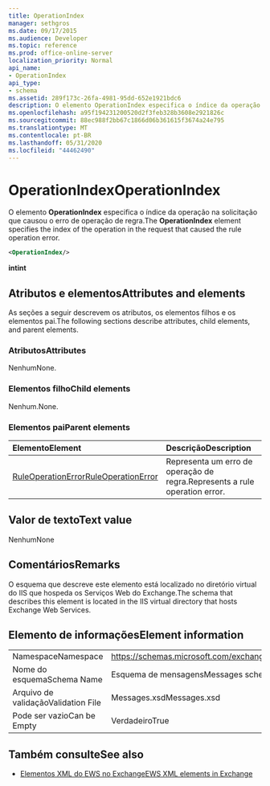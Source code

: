 ```yaml
---
title: OperationIndex
manager: sethgros
ms.date: 09/17/2015
ms.audience: Developer
ms.topic: reference
ms.prod: office-online-server
localization_priority: Normal
api_name:
- OperationIndex
api_type:
- schema
ms.assetid: 289f173c-26fa-4981-95dd-652e1921bdc6
description: O elemento OperationIndex especifica o índice da operação na solicitação que causou o erro de operação de regra.
ms.openlocfilehash: a95f194231200520d2f3feb328b3608e2921826c
ms.sourcegitcommit: 88ec988f2bb67c1866d06b361615f3674a24e795
ms.translationtype: MT
ms.contentlocale: pt-BR
ms.lasthandoff: 05/31/2020
ms.locfileid: "44462490"
---
```

# <a name="operationindex"></a><span data-ttu-id="b7fa5-103">OperationIndex</span><span class="sxs-lookup"><span data-stu-id="b7fa5-103">OperationIndex</span></span>

<span data-ttu-id="b7fa5-104">O elemento **OperationIndex** especifica o índice da operação na solicitação que causou o erro de operação de regra.</span><span class="sxs-lookup"><span data-stu-id="b7fa5-104">The **OperationIndex** element specifies the index of the operation in the request that caused the rule operation error.</span></span> 
  
```XML
<OperationIndex/>
```

 <span data-ttu-id="b7fa5-105">**int**</span><span class="sxs-lookup"><span data-stu-id="b7fa5-105">**int**</span></span>
## <a name="attributes-and-elements"></a><span data-ttu-id="b7fa5-106">Atributos e elementos</span><span class="sxs-lookup"><span data-stu-id="b7fa5-106">Attributes and elements</span></span>

<span data-ttu-id="b7fa5-107">As seções a seguir descrevem os atributos, os elementos filhos e os elementos pai.</span><span class="sxs-lookup"><span data-stu-id="b7fa5-107">The following sections describe attributes, child elements, and parent elements.</span></span>
  
### <a name="attributes"></a><span data-ttu-id="b7fa5-108">Atributos</span><span class="sxs-lookup"><span data-stu-id="b7fa5-108">Attributes</span></span>

<span data-ttu-id="b7fa5-109">Nenhum</span><span class="sxs-lookup"><span data-stu-id="b7fa5-109">None.</span></span>
  
### <a name="child-elements"></a><span data-ttu-id="b7fa5-110">Elementos filho</span><span class="sxs-lookup"><span data-stu-id="b7fa5-110">Child elements</span></span>

<span data-ttu-id="b7fa5-111">Nenhum.</span><span class="sxs-lookup"><span data-stu-id="b7fa5-111">None.</span></span>
  
### <a name="parent-elements"></a><span data-ttu-id="b7fa5-112">Elementos pai</span><span class="sxs-lookup"><span data-stu-id="b7fa5-112">Parent elements</span></span>

|<span data-ttu-id="b7fa5-113">**Elemento**</span><span class="sxs-lookup"><span data-stu-id="b7fa5-113">**Element**</span></span>|<span data-ttu-id="b7fa5-114">**Descrição**</span><span class="sxs-lookup"><span data-stu-id="b7fa5-114">**Description**</span></span>|
|:-----|:-----|
|[<span data-ttu-id="b7fa5-115">RuleOperationError</span><span class="sxs-lookup"><span data-stu-id="b7fa5-115">RuleOperationError</span></span>](ruleoperationerror.md) <br/> |<span data-ttu-id="b7fa5-116">Representa um erro de operação de regra.</span><span class="sxs-lookup"><span data-stu-id="b7fa5-116">Represents a rule operation error.</span></span>  <br/> |
   
## <a name="text-value"></a><span data-ttu-id="b7fa5-117">Valor de texto</span><span class="sxs-lookup"><span data-stu-id="b7fa5-117">Text value</span></span>

<span data-ttu-id="b7fa5-118">Nenhum</span><span class="sxs-lookup"><span data-stu-id="b7fa5-118">None</span></span>
  
## <a name="remarks"></a><span data-ttu-id="b7fa5-119">Comentários</span><span class="sxs-lookup"><span data-stu-id="b7fa5-119">Remarks</span></span>

<span data-ttu-id="b7fa5-120">O esquema que descreve este elemento está localizado no diretório virtual do IIS que hospeda os Serviços Web do Exchange.</span><span class="sxs-lookup"><span data-stu-id="b7fa5-120">The schema that describes this element is located in the IIS virtual directory that hosts Exchange Web Services.</span></span>
  
## <a name="element-information"></a><span data-ttu-id="b7fa5-121">Elemento de informações</span><span class="sxs-lookup"><span data-stu-id="b7fa5-121">Element information</span></span>

|||
|:-----|:-----|
|<span data-ttu-id="b7fa5-122">Namespace</span><span class="sxs-lookup"><span data-stu-id="b7fa5-122">Namespace</span></span>  <br/> |https://schemas.microsoft.com/exchange/services/2006/messages  <br/> |
|<span data-ttu-id="b7fa5-123">Nome do esquema</span><span class="sxs-lookup"><span data-stu-id="b7fa5-123">Schema Name</span></span>  <br/> |<span data-ttu-id="b7fa5-124">Esquema de mensagens</span><span class="sxs-lookup"><span data-stu-id="b7fa5-124">Messages schema</span></span>  <br/> |
|<span data-ttu-id="b7fa5-125">Arquivo de validação</span><span class="sxs-lookup"><span data-stu-id="b7fa5-125">Validation File</span></span>  <br/> |<span data-ttu-id="b7fa5-126">Messages.xsd</span><span class="sxs-lookup"><span data-stu-id="b7fa5-126">Messages.xsd</span></span>  <br/> |
|<span data-ttu-id="b7fa5-127">Pode ser vazio</span><span class="sxs-lookup"><span data-stu-id="b7fa5-127">Can be Empty</span></span>  <br/> |<span data-ttu-id="b7fa5-128">Verdadeiro</span><span class="sxs-lookup"><span data-stu-id="b7fa5-128">True</span></span>  <br/> |
   
## <a name="see-also"></a><span data-ttu-id="b7fa5-129">Também consulte</span><span class="sxs-lookup"><span data-stu-id="b7fa5-129">See also</span></span>



- [<span data-ttu-id="b7fa5-130">Elementos XML do EWS no Exchange</span><span class="sxs-lookup"><span data-stu-id="b7fa5-130">EWS XML elements in Exchange</span></span>](ews-xml-elements-in-exchange.md)

